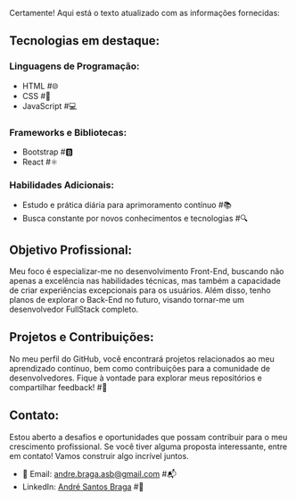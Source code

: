 Certamente! Aqui está o texto atualizado com as informações fornecidas:

## Tecnologias em destaque:

### Linguagens de Programação:
- HTML #🌐
- CSS #🎨
- JavaScript #💻

### Frameworks e Bibliotecas:
- Bootstrap #🅱️
- React #⚛️

### Habilidades Adicionais:
- Estudo e prática diária para aprimoramento contínuo #📚
- Busca constante por novos conhecimentos e tecnologias #🔍

## Objetivo Profissional:

Meu foco é especializar-me no desenvolvimento Front-End, buscando não apenas a excelência nas habilidades técnicas, mas também a capacidade de criar experiências excepcionais para os usuários. Além disso, tenho planos de explorar o Back-End no futuro, visando tornar-me um desenvolvedor FullStack completo.

## Projetos e Contribuições:

No meu perfil do GitHub, você encontrará projetos relacionados ao meu aprendizado contínuo, bem como contribuições para a comunidade de desenvolvedores. Fique à vontade para explorar meus repositórios e compartilhar feedback! #🚀

## Contato:

Estou aberto a desafios e oportunidades que possam contribuir para o meu crescimento profissional. Se você tiver alguma proposta interessante, entre em contato! Vamos construir algo incrível juntos.

- 📧 Email: [andre.braga.asb@gmail.com](mailto:andre.braga.asb@gmail.com) #📬
- LinkedIn: [André Santos Braga](https://www.linkedin.com/in/andresantosbraga/) #🔗
